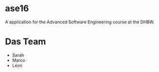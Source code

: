 # ase16
A application for the Advanced Software Engineering course at the DHBW.

# Das Team
- Sarah
- Marco
- Leon 